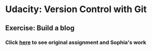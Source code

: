 # Udacity: Version Control with Git
## Exercise: Build a blog  

### Click [here](https://bunnydeviloper.github.io/course-git-blog-project/) to see original assignment and Sophia's work
